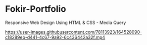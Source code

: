 # Fokir-Portfolio
Responsive Web Design Using HTML &amp; CSS - Media Query

https://user-images.githubusercontent.com/78113923/164528090-c18289eb-d441-4c67-9a92-6c436442a32f.mp4
